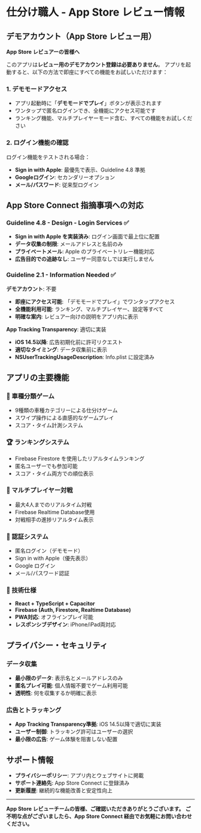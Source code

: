 # 仕分け職人 - App Store レビュー情報

## デモアカウント（App Store レビュー用）

**App Store レビュアーの皆様へ**

このアプリは**レビュー用のデモアカウント登録は必要ありません**。
アプリを起動すると、以下の方法で即座にすべての機能をお試しいただけます：

### 1. デモモードアクセス
- アプリ起動時に「**デモモードでプレイ**」ボタンが表示されます
- ワンタップで匿名ログインでき、全機能にアクセス可能です
- ランキング機能、マルチプレイヤーモード含む、すべての機能をお試しください

### 2. ログイン機能の確認
ログイン機能をテストされる場合：
- **Sign in with Apple**: 最優先で表示、Guideline 4.8 準拠
- **Googleログイン**: セカンダリーオプション
- **メール/パスワード**: 従来型ログイン

## App Store Connect 指摘事項への対応

### Guideline 4.8 - Design - Login Services ✅
- **Sign in with Apple を実装済み**: ログイン画面で最上位に配置
- **データ収集の制限**: メールアドレスと名前のみ
- **プライベートメール**: Apple のプライベートリレー機能対応
- **広告目的での追跡なし**: ユーザー同意なしでは実行しません

### Guideline 2.1 - Information Needed ✅
**デモアカウント**: 不要
- **即座にアクセス可能**: 「デモモードでプレイ」でワンタップアクセス
- **全機能利用可能**: ランキング、マルチプレイヤー、設定等すべて
- **明確な案内**: レビュアー向けの説明をアプリ内に表示

**App Tracking Transparency**: 適切に実装
- **iOS 14.5以降**: 広告初期化前に許可リクエスト
- **適切なタイミング**: データ収集前に表示
- **NSUserTrackingUsageDescription**: Info.plist に設定済み

## アプリの主要機能

### 🚗 車種分類ゲーム
- 9種類の車種カテゴリーによる仕分けゲーム
- スワイプ操作による直感的なゲームプレイ
- スコア・タイム計測システム

### 🏆 ランキングシステム
- Firebase Firestore を使用したリアルタイムランキング
- 匿名ユーザーでも参加可能
- スコア・タイム両方での順位表示

### 👥 マルチプレイヤー対戦
- 最大4人までのリアルタイム対戦
- Firebase Realtime Database使用
- 対戦相手の進捗リアルタイム表示

### 🔐 認証システム
- 匿名ログイン（デモモード）
- Sign in with Apple（優先表示）
- Google ログイン
- メール/パスワード認証

### 📱 技術仕様
- **React + TypeScript + Capacitor**
- **Firebase (Auth, Firestore, Realtime Database)**
- **PWA対応**: オフラインプレイ可能
- **レスポンシブデザイン**: iPhone/iPad両対応

## プライバシー・セキュリティ

### データ収集
- **最小限のデータ**: 表示名とメールアドレスのみ
- **匿名プレイ可能**: 個人情報不要でゲーム利用可能
- **透明性**: 何を収集するか明確に表示

### 広告とトラッキング
- **App Tracking Transparency準拠**: iOS 14.5以降で適切に実装
- **ユーザー制御**: トラッキング許可はユーザーの選択
- **最小限の広告**: ゲーム体験を阻害しない配置

## サポート情報
- **プライバシーポリシー**: アプリ内とウェブサイトに掲載
- **サポート連絡先**: App Store Connect に登録済み
- **更新履歴**: 継続的な機能改善と安定性向上

---

**App Store レビューチームの皆様、ご確認いただきありがとうございます。**
**ご不明な点がございましたら、App Store Connect 経由でお気軽にお問い合わせください。**
